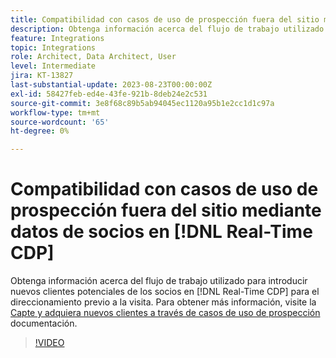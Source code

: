 ```yaml
---
title: Compatibilidad con casos de uso de prospección fuera del sitio mediante datos de socios en [!DNL Real-Time CDP]
description: Obtenga información acerca del flujo de trabajo utilizado para introducir nuevos clientes potenciales de los socios en [!DNL Real-Time CDP] para el direccionamiento previo a la visita. 
feature: Integrations
topic: Integrations
role: Architect, Data Architect, User
level: Intermediate
jira: KT-13827
last-substantial-update: 2023-08-23T00:00:00Z
exl-id: 58427feb-ed4e-43fe-921b-8deb24e2c531
source-git-commit: 3e8f68c89b5ab94045ec1120a95b1e2cc1d1c97a
workflow-type: tm+mt
source-wordcount: '65'
ht-degree: 0%

---
```


# Compatibilidad con casos de uso de prospección fuera del sitio mediante datos de socios en [!DNL Real-Time CDP]

Obtenga información acerca del flujo de trabajo utilizado para introducir nuevos clientes potenciales de los socios en [!DNL Real-Time CDP] para el direccionamiento previo a la visita. Para obtener más información, visite la [Capte y adquiera nuevos clientes a través de casos de uso de prospección](https://experienceleague.adobe.com/docs/experience-platform/rtcdp/use-cases/partner-data/prospecting.html) documentación.

>[!VIDEO](https://video.tv.adobe.com/v/3423071/?learn=on)
